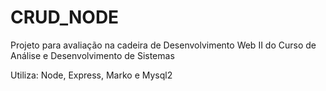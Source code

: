 # CRUD_NODE
 Projeto para avaliação na cadeira de Desenvolvimento Web II do Curso de Análise e Desenvolvimento de Sistemas 

Utiliza: Node, Express, Marko e Mysql2